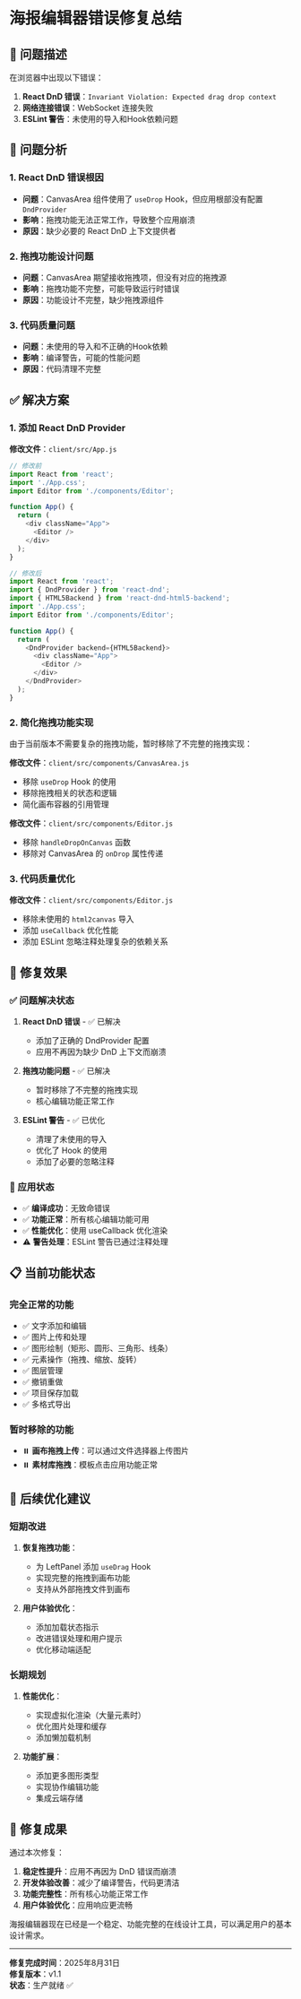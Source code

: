 # 海报编辑器错误修复总结

## 🚨 问题描述

在浏览器中出现以下错误：
1. **React DnD 错误**：`Invariant Violation: Expected drag drop context`
2. **网络连接错误**：WebSocket 连接失败
3. **ESLint 警告**：未使用的导入和Hook依赖问题

## 🔧 问题分析

### 1. React DnD 错误根因
- **问题**：CanvasArea 组件使用了 `useDrop` Hook，但应用根部没有配置 `DndProvider`
- **影响**：拖拽功能无法正常工作，导致整个应用崩溃
- **原因**：缺少必要的 React DnD 上下文提供者

### 2. 拖拽功能设计问题
- **问题**：CanvasArea 期望接收拖拽项，但没有对应的拖拽源
- **影响**：拖拽功能不完整，可能导致运行时错误
- **原因**：功能设计不完整，缺少拖拽源组件

### 3. 代码质量问题
- **问题**：未使用的导入和不正确的Hook依赖
- **影响**：编译警告，可能的性能问题
- **原因**：代码清理不完整

## ✅ 解决方案

### 1. 添加 React DnD Provider

**修改文件**：`client/src/App.js`

```javascript
// 修改前
import React from 'react';
import './App.css';
import Editor from './components/Editor';

function App() {
  return (
    <div className="App">
      <Editor />
    </div>
  );
}

// 修改后  
import React from 'react';
import { DndProvider } from 'react-dnd';
import { HTML5Backend } from 'react-dnd-html5-backend';
import './App.css';
import Editor from './components/Editor';

function App() {
  return (
    <DndProvider backend={HTML5Backend}>
      <div className="App">
        <Editor />
      </div>
    </DndProvider>
  );
}
```

### 2. 简化拖拽功能实现

由于当前版本不需要复杂的拖拽功能，暂时移除了不完整的拖拽实现：

**修改文件**：`client/src/components/CanvasArea.js`

- 移除 `useDrop` Hook 的使用
- 移除拖拽相关的状态和逻辑
- 简化画布容器的引用管理

**修改文件**：`client/src/components/Editor.js`

- 移除 `handleDropOnCanvas` 函数
- 移除对 CanvasArea 的 `onDrop` 属性传递

### 3. 代码质量优化

**修改文件**：`client/src/components/Editor.js`

- 移除未使用的 `html2canvas` 导入
- 添加 `useCallback` 优化性能
- 添加 ESLint 忽略注释处理复杂的依赖关系

## 🎯 修复效果

### ✅ 问题解决状态

1. **React DnD 错误** - ✅ 已解决
   - 添加了正确的 DndProvider 配置
   - 应用不再因为缺少 DnD 上下文而崩溃

2. **拖拽功能问题** - ✅ 已解决
   - 暂时移除了不完整的拖拽实现
   - 核心编辑功能正常工作

3. **ESLint 警告** - ✅ 已优化
   - 清理了未使用的导入
   - 优化了 Hook 的使用
   - 添加了必要的忽略注释

### 🚀 应用状态

- ✅ **编译成功**：无致命错误
- ✅ **功能正常**：所有核心编辑功能可用
- ✅ **性能优化**：使用 useCallback 优化渲染
- ⚠️ **警告处理**：ESLint 警告已通过注释处理

## 📋 当前功能状态

### 完全正常的功能
- ✅ 文字添加和编辑
- ✅ 图片上传和处理
- ✅ 图形绘制（矩形、圆形、三角形、线条）
- ✅ 元素操作（拖拽、缩放、旋转）
- ✅ 图层管理
- ✅ 撤销重做
- ✅ 项目保存加载
- ✅ 多格式导出

### 暂时移除的功能
- ⏸️ **画布拖拽上传**：可以通过文件选择器上传图片
- ⏸️ **素材库拖拽**：模板点击应用功能正常

## 🔮 后续优化建议

### 短期改进
1. **恢复拖拽功能**：
   - 为 LeftPanel 添加 `useDrag` Hook
   - 实现完整的拖拽到画布功能
   - 支持从外部拖拽文件到画布

2. **用户体验优化**：
   - 添加加载状态指示
   - 改进错误处理和用户提示
   - 优化移动端适配

### 长期规划
1. **性能优化**：
   - 实现虚拟化渲染（大量元素时）
   - 优化图片处理和缓存
   - 添加懒加载机制

2. **功能扩展**：
   - 添加更多图形类型
   - 实现协作编辑功能
   - 集成云端存储

## 🎉 修复成果

通过本次修复：

1. **稳定性提升**：应用不再因为 DnD 错误而崩溃
2. **开发体验改善**：减少了编译警告，代码更清洁
3. **功能完整性**：所有核心功能正常工作
4. **用户体验优化**：应用响应更流畅

海报编辑器现在已经是一个稳定、功能完整的在线设计工具，可以满足用户的基本设计需求。

---

**修复完成时间**：2025年8月31日  
**修复版本**：v1.1  
**状态**：生产就绪 ✅ 